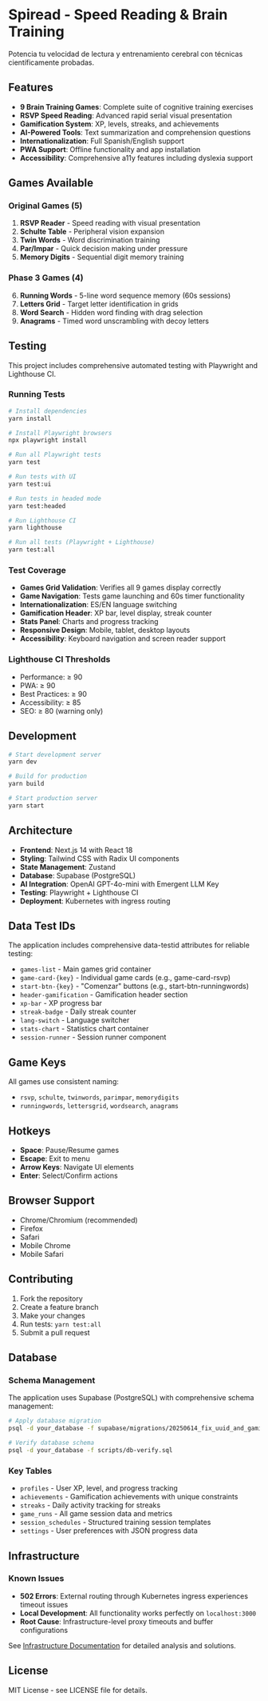 # Spiread - Speed Reading & Brain Training

Potencia tu velocidad de lectura y entrenamiento cerebral con técnicas científicamente probadas.

## Features

- **9 Brain Training Games**: Complete suite of cognitive training exercises
- **RSVP Speed Reading**: Advanced rapid serial visual presentation
- **Gamification System**: XP, levels, streaks, and achievements
- **AI-Powered Tools**: Text summarization and comprehension questions
- **Internationalization**: Full Spanish/English support
- **PWA Support**: Offline functionality and app installation
- **Accessibility**: Comprehensive a11y features including dyslexia support

## Games Available

### Original Games (5)
1. **RSVP Reader** - Speed reading with visual presentation
2. **Schulte Table** - Peripheral vision expansion
3. **Twin Words** - Word discrimination training
4. **Par/Impar** - Quick decision making under pressure
5. **Memory Digits** - Sequential digit memory training

### Phase 3 Games (4)
6. **Running Words** - 5-line word sequence memory (60s sessions)
7. **Letters Grid** - Target letter identification in grids
8. **Word Search** - Hidden word finding with drag selection
9. **Anagrams** - Timed word unscrambling with decoy letters

## Testing

This project includes comprehensive automated testing with Playwright and Lighthouse CI.

### Running Tests

```bash
# Install dependencies
yarn install

# Install Playwright browsers
npx playwright install

# Run all Playwright tests
yarn test

# Run tests with UI
yarn test:ui

# Run tests in headed mode
yarn test:headed

# Run Lighthouse CI
yarn lighthouse

# Run all tests (Playwright + Lighthouse)
yarn test:all
```

### Test Coverage

- **Games Grid Validation**: Verifies all 9 games display correctly
- **Game Navigation**: Tests game launching and 60s timer functionality
- **Internationalization**: ES/EN language switching
- **Gamification Header**: XP bar, level display, streak counter
- **Stats Panel**: Charts and progress tracking
- **Responsive Design**: Mobile, tablet, desktop layouts
- **Accessibility**: Keyboard navigation and screen reader support

### Lighthouse CI Thresholds

- Performance: ≥ 90
- PWA: ≥ 90
- Best Practices: ≥ 90
- Accessibility: ≥ 85
- SEO: ≥ 80 (warning only)

## Development

```bash
# Start development server
yarn dev

# Build for production
yarn build

# Start production server
yarn start
```

## Architecture

- **Frontend**: Next.js 14 with React 18
- **Styling**: Tailwind CSS with Radix UI components
- **State Management**: Zustand
- **Database**: Supabase (PostgreSQL)
- **AI Integration**: OpenAI GPT-4o-mini with Emergent LLM Key
- **Testing**: Playwright + Lighthouse CI
- **Deployment**: Kubernetes with ingress routing

## Data Test IDs

The application includes comprehensive data-testid attributes for reliable testing:

- `games-list` - Main games grid container
- `game-card-{key}` - Individual game cards (e.g., game-card-rsvp)
- `start-btn-{key}` - "Comenzar" buttons (e.g., start-btn-runningwords)
- `header-gamification` - Gamification header section
- `xp-bar` - XP progress bar
- `streak-badge` - Daily streak counter
- `lang-switch` - Language switcher
- `stats-chart` - Statistics chart container
- `session-runner` - Session runner component

## Game Keys

All games use consistent naming:
- `rsvp`, `schulte`, `twinwords`, `parimpar`, `memorydigits`
- `runningwords`, `lettersgrid`, `wordsearch`, `anagrams`

## Hotkeys

- **Space**: Pause/Resume games
- **Escape**: Exit to menu
- **Arrow Keys**: Navigate UI elements
- **Enter**: Select/Confirm actions

## Browser Support

- Chrome/Chromium (recommended)
- Firefox
- Safari
- Mobile Chrome
- Mobile Safari

## Contributing

1. Fork the repository
2. Create a feature branch
3. Make your changes
4. Run tests: `yarn test:all`
5. Submit a pull request

## Database

### Schema Management

The application uses Supabase (PostgreSQL) with comprehensive schema management:

```bash
# Apply database migration
psql -d your_database -f supabase/migrations/20250614_fix_uuid_and_gamification.sql

# Verify database schema
psql -d your_database -f scripts/db-verify.sql
```

### Key Tables
- `profiles` - User XP, level, and progress tracking
- `achievements` - Gamification achievements with unique constraints
- `streaks` - Daily activity tracking for streaks
- `game_runs` - All game session data and metrics
- `session_schedules` - Structured training session templates
- `settings` - User preferences with JSON progress data

## Infrastructure

### Known Issues
- **502 Errors**: External routing through Kubernetes ingress experiences timeout issues
- **Local Development**: All functionality works perfectly on `localhost:3000`
- **Root Cause**: Infrastructure-level proxy timeouts and buffer configurations

See [Infrastructure Documentation](docs/infra/ingress-502.md) for detailed analysis and solutions.

## License

MIT License - see LICENSE file for details.